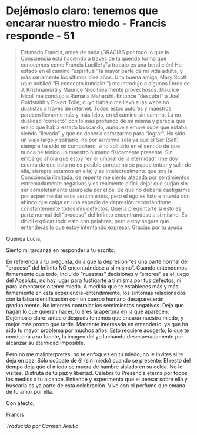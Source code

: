 # Dejémoslo claro: tenemos que encarar nuestro miedo - Francis responde - 51

>Estimado Francis, antes de nada ¡GRACIAS por todo lo que la Consciencia está haciendo a través de la querida forma que conocemos como Francis Lucille! ¡Tu trabajo es una bendición! He estado en el camino “espiritual” la mayor parte de mi vida adulta, y más seriamente los últimos diez años. Una buena amiga, Mary Scott (que publicó “El concepto kundalini”) me introdujo a algunos libros de J. Krishnamurti y Maurice Nicoll realmente provechosos. Maurice Nicoll me condujo a Ramana Maharshi. Entonce “descubrí” a Joel Goldsmith y Eckart Tolle; cuyo trabajo me llevó a las webs no dualistas a través de internet. Todos estos autores y maestros parecen llevarme más y más lejos, en el camino sin camino. La no-dualidad “conectó” con lo más profundo de mí misma y parecía que era lo que había estado buscando, aunque siempre supe que estaba siendo “llevada” y que no debería esforzarme para “lograr”. Ha sido un viaje largo y solitario, no por sentirme sola ya que el Ser (Self) siempre ha sido mi compañero, sino solitario en el sentido de que nunca he tenido un maestro humano físicamente presente. Sin embargo ahora que estoy “en el umbral de la eternidad” (me doy cuenta de que esto no es posible porque no se puede entrar y salir de ella, siempre estamos en ella) y sé intelectualmente que soy la Consciencia ilimitada, de repente me siento atacada por sentimientos extremadamente negativos y es realmente difícil dejar que surjan sin ser completamente usurpada por ellos. Sé que no debería castigarme por experimentar esos sentimientos, pero el ego es listo e intenta con ahínco que caiga en una especie de depresión recordándome constantemente todos mis defectos. Quería preguntarte si esto es parte normal del “proceso” del Infinito encontrándose a sí mismo. Es difícil explicar todo esto con palabras, pero estoy segura que entenderás lo que estoy intentando expresar. Gracias por tu ayuda.

Querida Lucía,

Siento mi tardanza en responder a tu escrito.

En referencia a tu pregunta, diría que la depresión “es una parte normal del “proceso” del Infinito NO encontrándose a sí mismo”. Cuando entendemos firmemente que todo, incluido “nuestras” decisiones y “errores” es el juego del Absoluto, no hay lugar para fustigarte a ti misma por tus defectos, ni para lamentarse o tener miedo. A medida que te estableces más y más firmemente en esta experiencia-entendimiento, los síntomas relacionados con la falsa identificación con un cuerpo humano desaparecerán gradualmente. No intentes controlar los sentimientos negativos. Deja que hagan lo que quieran hacer, tú eres la apertura en la que aparecen. Dejémoslo claro: antes o después tenemos que encarar nuestro miedo, y mejor más pronto que tarde. Mantente interesada en entenderlo, ya que ha sido tu mayor problema por muchos años. Esto requiere acogerlo, lo que te conducirá a su fuente, la imagen del yo luchando desesperadamente por alcanzar su eternidad imposible.

Pero no me malinterpretes: no te enfoques en tu miedo, no le invites si te deja en paz. Sólo ocúpate de él (sin miedo) cuando se presente. El resto del tiempo deja que el miedo se muera de hambre aislado en su celda. No lo visites. Disfruta de tu paz y libertad. Celebra tu Presencia eterna por todos los medios a tu alcance. Entiende y experimenta que el pensar sobre ella y buscarla es ya parte de esta celebración. Vive con el perfume que emana de tu amor por ella.

Con afecto,

Francis

_Traducido por Carmen Areitio_

